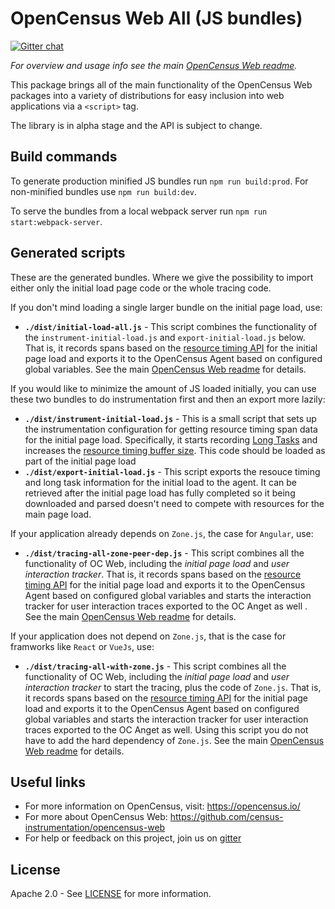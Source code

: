 # OpenCensus Web All (JS bundles)
[![Gitter chat][gitter-image]][gitter-url]

*For overview and usage info see the main [OpenCensus Web readme][oc-web-readme-url].*

This package brings all of the main functionality of the OpenCensus Web
packages into a variety of distributions for easy inclusion into web
applications via a `<script>` tag.

The library is in alpha stage and the API is subject to change.

## Build commands

To generate production minified JS bundles run `npm run build:prod`. For
non-minified bundles use `npm run build:dev`.

To serve the bundles from a local webpack server run `npm run
start:webpack-server`.

## Generated scripts

These are the generated bundles. Where we give the possibility to import either
only the initial load page code or the whole tracing code.

If you don't mind loading a single larger bundle on the initial page load, use:

* **`./dist/initial-load-all.js`** - This script combines the functionality of
    the `instrument-initial-load.js` and `export-initial-load.js` below. That
    is, it records spans based on the [resource timing API][resource-timing-url]
    for the initial page load and exports it to the OpenCensus Agent based on
    configured global variables. See the main 
    [OpenCensus Web readme][oc-web-readme-url] for details.

If you would like to minimize the amount of JS loaded initially, you can use
these two bundles to do instrumentation first and then an export more lazily:

* **`./dist/instrument-initial-load.js`** - This is a small script that sets up the
    instrumentation configuration for getting resource timing span data for the
    initial page load. Specifically, it starts recording
    [Long Tasks][long-tasks-url] and increases the
    [resource timing buffer size][resource-timing-buffer-url]. This code should
    be loaded as part of the initial page load
* **`./dist/export-initial-load.js`** - This script exports the resouce timing
    and long task information for the initial load to the agent. It can be
    retrieved after the initial page load has fully completed so it being
    downloaded and parsed doesn't need to compete with resources for the main
    page load.

If your application already depends on `Zone.js`, the case for `Angular`, use:

* **`./dist/tracing-all-zone-peer-dep.js`** - This script combines all the functionality of
    OC Web, including the *initial page load* and *user interaction tracker*. That
    is, it records spans based on the [resource timing API][resource-timing-url]
    for the initial page load and exports it to the OpenCensus Agent based on
    configured global variables and starts the interaction tracker for user interaction 
    traces exported to the OC Anget as well . See the main [OpenCensus Web readme][oc-web-readme-url] 
    for details.

If your application does not depend on `Zone.js`, that is the case for framworks like 
`React` or `VueJs`, use:

* **`./dist/tracing-all-with-zone.js`** - This script combines all the functionality of
    OC Web, including the *initial page load* and *user interaction tracker* to start the 
    tracing, plus the code of `Zone.js`. That is, it records spans based on the 
    [resource timing API][resource-timing-url] for the initial page load and exports it 
    to the OpenCensus Agent based on configured global variables and starts the interaction 
    tracker for user interaction traces exported to the OC Anget as well. 
    Using this  script you do not have to add the hard dependency of `Zone.js`. 
    See the main [OpenCensus Web readme][oc-web-readme-url] for details.

## Useful links
- For more information on OpenCensus, visit: <https://opencensus.io/>
- For more about OpenCensus Web: <https://github.com/census-instrumentation/opencensus-web>
- For help or feedback on this project, join us on [gitter][gitter-url]

## License

Apache 2.0 - See [LICENSE][license-url] for more information.

[gitter-image]: https://badges.gitter.im/census-instrumentation/lobby.svg
[gitter-url]: https://gitter.im/census-instrumentation/lobby
[oc-web-readme-url]: https://github.com/census-instrumentation/opencensus-web/blob/master/README.md
[license-url]: https://github.com/census-instrumentation/opencensus-web/blob/master/packages/opencensus-web-scripts/LICENSE
[long-tasks-url]: https://w3c.github.io/longtasks/
[resource-timing-buffer-url]: https://www.w3.org/TR/resource-timing-2/#dom-performance-setresourcetimingbuffersize
[resource-timing-url]: https://www.w3.org/TR/resource-timing-2/
